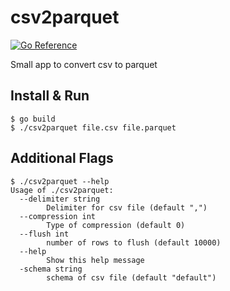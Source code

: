 # csv2parquet

[![Go Reference](https://pkg.go.dev/badge/golang.org/x/example.svg)](https://pkg.go.dev/golang.org/x/example)

Small app to convert csv to parquet

## Install & Run

```
$ go build
$ ./csv2parquet file.csv file.parquet
```

## Additional Flags

```
$ ./csv2parquet --help
Usage of ./csv2parquet:
  --delimiter string
        Delimiter for csv file (default ",")
  --compression int
        Type of compression (default 0)
  --flush int
        number of rows to flush (default 10000)
  --help
        Show this help message
  -schema string
        schema of csv file (default "default")
```

